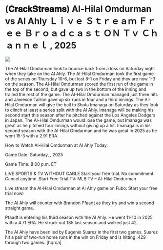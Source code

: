 # (𝐂𝐫𝐚𝐜𝐤𝐒𝐭𝐫𝐞𝐚𝐦𝐬) Al-Hilal Omdurman vs Al Ahly Ｌｉｖｅ Ｓｔｒｅａｍ Ｆｒｅｅ Ｂｒｏａｄｃａｓｔ ＯＮ Ｔｖ Ｃｈａｎｎｅｌ , 2025  
  
  
[![](https://i.imgur.com/qSNzIqt.png)](https://movie.rssnews.media/DHiDBALm.php)  
  
The Al-Hilal Omdurman look to bounce back from a loss on Saturday night when they take on the Al Ahly. The Al-Hilal Omdurman took the first game of the series on Thursday 10-6, but lost 8-1 on Friday and they are now 1-3 on the season. The Al-Hilal Omdurman scored the first run of the game in the top of the second, but gave up two in the bottom of the inning and trailed the rest of the game. The Al-Hilal Omdurman managed just three hits and Jameson Taillon gave up six runs in four and a third innings. The Al-Hilal Omdurman will give the ball to Shota Imanaga on Saturday as they look to clinch at least a series split with the Al Ahly. Imanaga will be making his second start this season after he pitched against the Los Angeles Dodgers in Japan. The Al-Hilal Omdurman would lose the game, but Imanaga was great as he pitched four innings without giving up a hit. Imanaga is in his second season with the Al-Hilal Omdurman and he was great in 2025 as he went 15-3 with a 2.91 ERA.

How to Watch Al-Hilal Omdurman at Al Ahly Today:

Game Date: Saturday, , 2025

Game Time: 8:00 p.m. ET

LIVE SPORTS & TV WITHOUT CABLE
Start your free trial. No commitment. Cancel anytime.
Start Free Trial
TV: MLB.TV – Al-Hilal Omdurman

Live stream the Al-Hilal Omdurman at Al Ahly game on Fubo: Start your free trial now!

The Al Ahly will counter with Brandon Pfaadt as they try and win a second straight game.

Pfaadt is entering his third season with the Al Ahly. He went 11-10 in 2025 with a 4.71 ERA. He struck out 185 last season and walked just 42.

The Al Ahly have been led by Eugenio Suarez in the first two games. Suarez hit a pair of two-run home runs in the win on Friday and is hitting .429 through two games. [hqrqa]